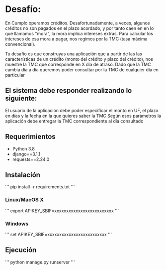 
# Desafío: 

En Cumplo operamos créditos. Desafortunadamente, a veces, algunos créditos no son pagados en el plazo acordado, y por tanto caen en en lo que llamamos "mora", la mora implica intereses extras. Para calcular los intereses de esa mora a pagar, nos regimos por la TMC (tasa máxima convencional). 

Tu desafío es que construyas una aplicación que a partir de las las características de un crédito (monto del crédito  y plazo del crédito), nos muestre la TMC que corresponde en X día de atraso. Dado que la TMC cambia día a día queremos poder consultar por la TMC de cualquier día en particular 

## El sistema debe responder realizando lo siguiente: 
El usuario de la aplicación debe poder especificar el monto en UF, el plazo en días y la fecha en la que quieres saber la TMC
Según esos parámetros la aplicación debe entregar la TMC correspondiente al día consultado


## Requerimientos

- Python 3.8
- django==3.1.1
- requests==2.24.0

## Instalación

'''
pip install -r requirements.txt
'''



### Linux/MacOS X

'''
export APIKEY_SBIF=xxxxxxxxxxxxxxxxxxxxxxxxx
'''
### Windows 
'''
set APIKEY_SBIF=xxxxxxxxxxxxxxxxxxxxxxxxx
'''

## Ejecución

'''
python manage.py runserver
'''


